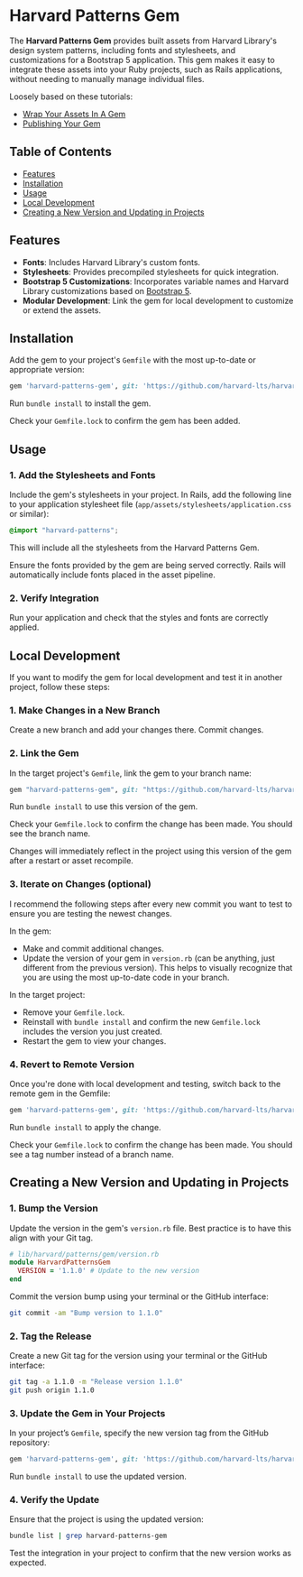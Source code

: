 # Harvard Patterns Gem

The **Harvard Patterns Gem** provides built assets from Harvard Library's design system patterns, including fonts and stylesheets, and customizations for a Bootstrap 5 application. This gem makes it easy to integrate these assets into your Ruby projects, such as Rails applications, without needing to manually manage individual files.

Loosely based on these tutorials:
* [Wrap Your Assets In A Gem](https://medium.com/@paulfarino/wrap-your-assets-in-a-gem-3ad7ecf5b075)
* [Publishing Your Gem](https://guides.rubygems.org/publishing/)


## Table of Contents
- [Features](#features)
- [Installation](#installation)
- [Usage](#usage)
- [Local Development](#local-development)
- [Creating a New Version and Updating in Projects](#creating-a-new-version-and-updating-in-projects)


## Features

- **Fonts**: Includes Harvard Library's custom fonts.
- **Stylesheets**: Provides precompiled stylesheets for quick integration.
- **Bootstrap 5 Customizations**: Incorporates variable names and Harvard Library customizations based on [Bootstrap 5](https://getbootstrap.com/).
- **Modular Development**: Link the gem for local development to customize or extend the assets.


## Installation

Add the gem to your project's `Gemfile` with the most up-to-date or appropriate version:

```ruby
gem 'harvard-patterns-gem', git: 'https://github.com/harvard-lts/harvard-patterns-gem', tag '1.1.0'
```

Run `bundle install` to install the gem.

Check your `Gemfile.lock` to confirm the gem has been added.


## Usage

### 1. Add the Stylesheets and Fonts
Include the gem's stylesheets in your project. In Rails, add the following line to your application stylesheet file (`app/assets/stylesheets/application.css` or similar):

```scss
@import "harvard-patterns";
```

This will include all the stylesheets from the Harvard Patterns Gem.

Ensure the fonts provided by the gem are being served correctly. Rails will automatically include fonts placed in the asset pipeline.

### 2. Verify Integration
Run your application and check that the styles and fonts are correctly applied.


## Local Development
If you want to modify the gem for local development and test it in another project, follow these steps:

### 1. Make Changes in a New Branch
Create a new branch and add your changes there. Commit changes.

### 2. Link the Gem
In the target project's `Gemfile`, link the gem to your branch name:
```ruby
gem "harvard-patterns-gem", git: "https://github.com/harvard-lts/harvard-patterns-gem", branch: "BRANCH-NAME"
```

Run `bundle install` to use this version of the gem.

Check your `Gemfile.lock` to confirm the change has been made. You should see the branch name.

Changes will immediately reflect in the project using this version of the gem after a restart or asset recompile.

### 3. Iterate on Changes (optional)
I recommend the following steps after every new commit you want to test to ensure you are testing the newest changes. 

In the gem:
* Make and commit additional changes.
* Update the version of your gem in `version.rb` (can be anything, just different from the previous version). This helps to visually recognize that you are using the most up-to-date code in your branch.

In the target project:
* Remove your `Gemfile.lock`.
* Reinstall with `bundle install` and confirm the new `Gemfile.lock` includes the version you just created.
* Restart the gem to view your changes.

### 4. Revert to Remote Version
Once you're done with local development and testing, switch back to the remote gem in the Gemfile:

```ruby
gem 'harvard-patterns-gem', git: 'https://github.com/harvard-lts/harvard-patterns-gem', tag: '1.1.0'
```

Run `bundle install` to apply the change.

Check your `Gemfile.lock` to confirm the change has been made. You should see a tag number instead of a branch name.


## Creating a New Version and Updating in Projects

### 1. Bump the Version

Update the version in the gem's `version.rb` file. Best practice is to have this align with your Git tag.

```ruby
# lib/harvard/patterns/gem/version.rb
module HarvardPatternsGem
  VERSION = '1.1.0' # Update to the new version
end
```

Commit the version bump using your terminal or the GitHub interface:
```zsh
git commit -am "Bump version to 1.1.0"
```

### 2. Tag the Release
Create a new Git tag for the version using your terminal or the GitHub interface:
```zsh
git tag -a 1.1.0 -m "Release version 1.1.0"
git push origin 1.1.0
```

### 3. Update the Gem in Your Projects
In your project’s `Gemfile`, specify the new version tag from the GitHub repository:

```ruby
gem 'harvard-patterns-gem', git: 'https://github.com/harvard-lts/harvard-patterns-gem.git', tag: '1.1.0'
```

Run `bundle install` to use the updated version.

### 4. Verify the Update
Ensure that the project is using the updated version:

```zsh
bundle list | grep harvard-patterns-gem
```

Test the integration in your project to confirm that the new version works as expected.
